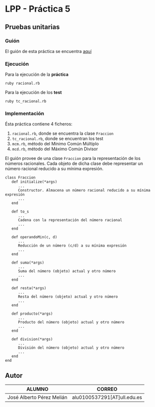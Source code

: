 # LPP - Práctica 5 #
## Pruebas unitarias ##

### Guión  
El guión de esta práctica se encuentra [aquí](https://github.com/coromoto/PruebasUnitarias)

### Ejecución
Para la ejecución de la **práctica**

    ruby racional.rb

Para la ejecución de los **test**

    ruby tc_racional.rb

### Implementación
Ésta práctica contiene 4 ficheros:
   1. `racional.rb`, donde se encuentra la clase `Fraccion`
   2. `tc_racional.rb`, donde se encuentran los test
   3. `mcm.rb`, método del Mínimo Común Múltiplo
   4. `mcd.rb`, método del Máximo Común Divisor

El guión provee de una clase `Fraccion` para la representación de los números racionales.
Cada objeto de dicha clase debe representar un número racional reducido a su mínima expresión.

    class Fraccion
       def initialize(*args)
          ...
          Constructor. Almacena un número racional reducido a su mínima expresión
          ...
       end

       def to_s
          ...
          Cadena con la representación del número racional
          ...
       end

       def operandoMin(c, d)
          ...
          Reducción de un número (c/d) a su mínima expresión
          ...
       end

       def suma(*args)
          ...
          Suma del número (objeto) actual y otro número
          ...
       end

       def resta(*args)
          ...
          Resta del número (objeto) actual y otro número
          ...
       end

       def producto(*args)
          ...
          Producto del número (objeto) actual y otro número
          ...
       end

       def division(*args)
          ...
          División del número (objeto) actual y otro número
          ...
       end
    end

Autor
-------
| ALUMNO | CORREO |
| ---------- | ---------- |
| José Alberto Pérez Melián   | alu0100537291[AT]ull.edu.es   |